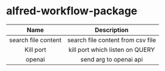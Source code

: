 # alfred-workflow-package

|        Name         |            Description            |
| :-----------------: | :-------------------------------: |
| search file content | search file content from csv file |
|      Kill port      |  kill port which listen on QUERY  |
| openai              |  send arg to openai api           |


